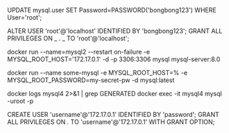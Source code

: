 UPDATE mysql.user SET Password=PASSWORD('bongbong123') WHERE User='root';

ALTER USER 'root'@'localhost' IDENTIFIED BY 'bongbong123';
GRANT ALL PRIVILEGES ON _ . _ TO 'root'@'localhost';

docker run --name=mysql2 --restart on-failure -e MYSQL_ROOT_HOST='172.17.0.1' -d -p 3306:3306 mysql mysql-server:8.0

docker run --name some-mysql -e MYSQL_ROOT_HOST=% -e MYSQL_ROOT_PASSWORD=my-secret-pw -d mysql:latest

docker logs mysql4 2>&1 | grep GENERATED
docker exec -it mysql4 mysql -uroot -p

CREATE USER 'username'@'172.17.0.1' IDENTIFIED BY 'password';
GRANT ALL PRIVILEGES ON _._ TO 'username'@'172.17.0.1' WITH GRANT OPTION;
